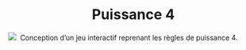 <h1 align="center" >Puissance 4</h1>

<img src="https://readme-typing-svg.demolab.com/?lines=Full-stack%20web%20and%20app%20developer;Experienced%20UI%2FUX%20Designer;10%2B%20years%20of%20coding%20experience;Always%20learning%20new%20things&font=Fira%20Code&center=true&width=440&height=45&color=f75c7e&vCenter=true&pause=1000&size=22" />
<img src"https://upload.wikimedia.org/wikipedia/commons/thumb/d/dc/Puissance4_01.svg/1181px-Puissance4_01.svg.png" wight="300" />
Conception d’un jeu interactif reprenant les règles de puissance 4.
